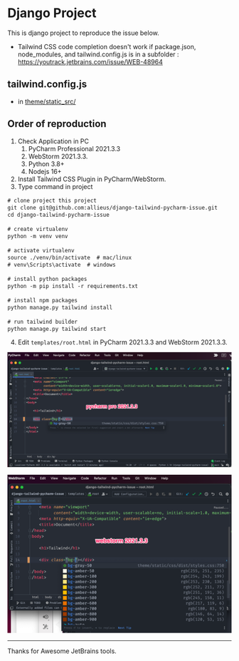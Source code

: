 # Django Project

This is django project to reproduce the issue below.

* Tailwind CSS code completion doesn't work if package.json, node_modules, and tailwind.config.js is in a subfolder : https://youtrack.jetbrains.com/issue/WEB-48964

## tailwind.config.js

* in [theme/static_src/](theme/static_src/)

## Order of reproduction

1. Check Application in PC
   1. PyCharm Professional 2021.3.3
   2. WebStorm 2021.3.3.
   3. Python 3.8+
   4. Nodejs 16+
2. Install Tailwind CSS Plugin in PyCharm/WebStorm.
3. Type command in project

```shell
# clone project this project
git clone git@github.com:allieus/django-tailwind-pycharm-issue.git
cd django-tailwind-pycharm-issue

# create virtualenv
python -m venv venv

# activate virtualenv
source ./venv/bin/activate  # mac/linux
# venv\Scripts\activate  # windows

# install python packages
python -m pip install -r requirements.txt

# install npm packages
python manage.py tailwind install

# run tailwind builder
python manage.py tailwind start
```

4. Edit `templates/root.html` in PyCharm 2021.3.3 and WebStorm 2021.3.3.

![pycharm](assets/pycharm.png)

![webstorm](assets/webstorm.png)

---

Thanks for Awesome JetBrains tools.
